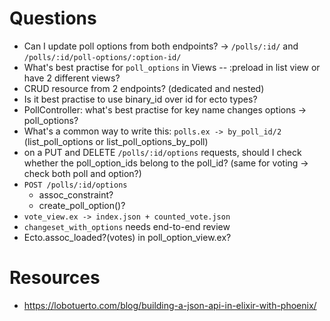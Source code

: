 # Questions

- Can I update poll options from both endpoints? -> `/polls/:id/` and `/polls/:id/poll-options/:option-id/`
- What's best practise for `poll_options` in Views
  -- :preload in list view or have 2 different views?
- CRUD resource from 2 endpoints? (dedicated and nested)
- Is it best practise to use binary_id over id for ecto types?
- PollController: what's best practise for key name changes options -> poll_options?
- What's a common way to write this: `polls.ex -> by_poll_id/2` (list_poll_options or list_poll_options_by_poll)
- on a PUT and DELETE `/polls/:id/options` requests, should I check whether the poll_option_ids belong to the poll_id? (same for voting -> check both poll and option?)
- `POST /polls/:id/options`
  - assoc_constraint?
  - create_poll_option()?
- `vote_view.ex -> index.json + counted_vote.json`
- `changeset_with_options` needs end-to-end review
- Ecto.assoc_loaded?(votes) in poll_option_view.ex?

# Resources

- https://lobotuerto.com/blog/building-a-json-api-in-elixir-with-phoenix/
